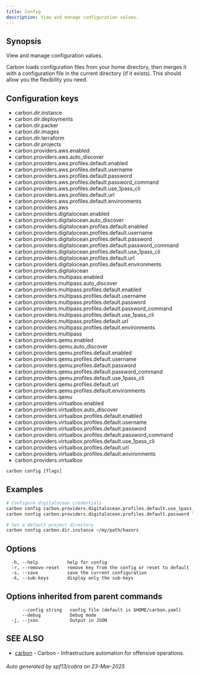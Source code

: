 ```yaml
---
title: Config
description: View and manage configuration values.
---
```


## Synopsis

View and manage configuration values.

Carbon loads configuration files from your home directory, then merges it with
a configuration file in the current directory (if it exists). This should allow
you the flexibility you need.
## Configuration keys
- carbon.dir.instance
 - carbon.dir.deployments
 - carbon.dir.packer
 - carbon.dir.images
 - carbon.dir.terraform
 - carbon.dir.projects
 - carbon.providers.aws.enabled
 - carbon.providers.aws.auto_discover
 - carbon.providers.aws.profiles.default.enabled
 - carbon.providers.aws.profiles.default.username
 - carbon.providers.aws.profiles.default.password
 - carbon.providers.aws.profiles.default.password_command
 - carbon.providers.aws.profiles.default.use_1pass_cli
 - carbon.providers.aws.profiles.default.url
 - carbon.providers.aws.profiles.default.environments
 - carbon.providers.aws
 - carbon.providers.digitalocean.enabled
 - carbon.providers.digitalocean.auto_discover
 - carbon.providers.digitalocean.profiles.default.enabled
 - carbon.providers.digitalocean.profiles.default.username
 - carbon.providers.digitalocean.profiles.default.password
 - carbon.providers.digitalocean.profiles.default.password_command
 - carbon.providers.digitalocean.profiles.default.use_1pass_cli
 - carbon.providers.digitalocean.profiles.default.url
 - carbon.providers.digitalocean.profiles.default.environments
 - carbon.providers.digitalocean
 - carbon.providers.multipass.enabled
 - carbon.providers.multipass.auto_discover
 - carbon.providers.multipass.profiles.default.enabled
 - carbon.providers.multipass.profiles.default.username
 - carbon.providers.multipass.profiles.default.password
 - carbon.providers.multipass.profiles.default.password_command
 - carbon.providers.multipass.profiles.default.use_1pass_cli
 - carbon.providers.multipass.profiles.default.url
 - carbon.providers.multipass.profiles.default.environments
 - carbon.providers.multipass
 - carbon.providers.qemu.enabled
 - carbon.providers.qemu.auto_discover
 - carbon.providers.qemu.profiles.default.enabled
 - carbon.providers.qemu.profiles.default.username
 - carbon.providers.qemu.profiles.default.password
 - carbon.providers.qemu.profiles.default.password_command
 - carbon.providers.qemu.profiles.default.use_1pass_cli
 - carbon.providers.qemu.profiles.default.url
 - carbon.providers.qemu.profiles.default.environments
 - carbon.providers.qemu
 - carbon.providers.virtualbox.enabled
 - carbon.providers.virtualbox.auto_discover
 - carbon.providers.virtualbox.profiles.default.enabled
 - carbon.providers.virtualbox.profiles.default.username
 - carbon.providers.virtualbox.profiles.default.password
 - carbon.providers.virtualbox.profiles.default.password_command
 - carbon.providers.virtualbox.profiles.default.use_1pass_cli
 - carbon.providers.virtualbox.profiles.default.url
 - carbon.providers.virtualbox.profiles.default.environments
 - carbon.providers.virtualbox

```
carbon config [flags]
```

## Examples

```bash
# Configure digitalocean credentials
carbon config carbon.providers.digitalocean.profiles.default.use_1pass_cli true
carbon config carbon.providers.digitalocean.profiles.default.password "op://Private/some path/api_key"
```

```bash
# Set a default project directory
carbon config carbon.dir.instance ~/my/path/haxors

```

## Options

```
  -h, --help           help for config
  -r, --remove-reset   remove key from the config or reset to default
  -s, --save           save the current configuration
  -k, --sub-keys       display only the sub-keys
```

## Options inherited from parent commands

```
      --config string   config file (default is $HOME/carbon.yaml)
      --debug           Debug mode
  -j, --json            Output in JSON
```

## SEE ALSO

* [carbon](_index.md)	 - Carbon - Infrastructure automation for offensive operations.

###### Auto generated by spf13/cobra on 23-Mar-2025
